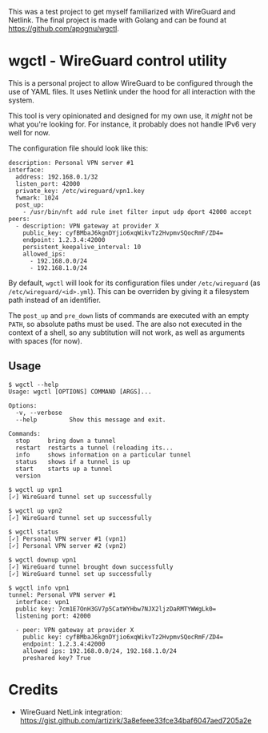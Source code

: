 This was a test project to get myself familiarized with WireGuard and Netlink. The final project is made with Golang and can be found at https://github.com/apognu/wgctl.

# wgctl - WireGuard control utility

This is a personal project to allow WireGuard to be configured through the use of YAML files. It uses Netlink under the hood for all interaction with the system.

This tool is very opinionated and designed for my own use, it _might_ not be what you're looking for. For instance, it probably does not handle IPv6 very well for now.

The configuration file should look like this:

```
description: Personal VPN server #1
interface:
  address: 192.168.0.1/32
  listen_port: 42000
  private_key: /etc/wireguard/vpn1.key
  fwmark: 1024
  post_up:
    - /usr/bin/nft add rule inet filter input udp dport 42000 accept
peers:
  - description: VPN gateway at provider X
    public_key: cyfBMbaJ6kgnDYjio6xqWikvTz2HvpmvSQocRmF/ZD4=
    endpoint: 1.2.3.4:42000
    persistent_keepalive_interval: 10
    allowed_ips:
      - 192.168.0.0/24
      - 192.168.1.0/24
```

By default, ```wgctl``` will look for its configuration files under ```/etc/wireguard``` (as ```/etc/wireguard/<id>.yml```). This can be overriden by giving it a filesystem path instead of an identifier.

The ```post_up``` and ```pre_down``` lists of commands are executed with an empty ```PATH```, so absolute paths must be used. The are also not executed in the context of a shell, so any subtitution will not work, as well as arguments with spaces (for now).

## Usage

```
$ wgctl --help
Usage: wgctl [OPTIONS] COMMAND [ARGS]...

Options:
  -v, --verbose
  --help         Show this message and exit.

Commands:
  stop     bring down a tunnel
  restart  restarts a tunnel (reloading its...
  info     shows information on a particular tunnel
  status   shows if a tunnel is up
  start    starts up a tunnel
  version

$ wgctl up vpn1
[✓] WireGuard tunnel set up successfully

$ wgctl up vpn2
[✓] WireGuard tunnel set up successfully

$ wgctl status
[✓] Personal VPN server #1 (vpn1)
[✓] Personal VPN server #2 (vpn2)

$ wgctl downup vpn1
[✓] WireGuard tunnel brought down successfully
[✓] WireGuard tunnel set up successfully

$ wgctl info vpn1
tunnel: Personal VPN server #1
  interface: vpn1
  public key: 7cm1E7OnH3GV7p5CatWYHbw7NJX2ljzDaRMTYWWgLk0=
  listening port: 42000

  - peer: VPN gateway at provider X
    public key: cyfBMbaJ6kgnDYjio6xqWikvTz2HvpmvSQocRmF/ZD4=
    endpoint: 1.2.3.4:42000
    allowed ips: 192.168.0.0/24, 192.168.1.0/24
    preshared key? True
```

# Credits

 * WireGuard NetLink integration:<br>
   https://gist.github.com/artizirk/3a8efeee33fce34baf6047aed7205a2e
